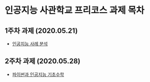 # 인공지능 사관학교 프리코스 과제 목차

## 1주차 과제 (2020.05.21)
  * [인공지능 사례 분석](https://github.com/jang-jin/AI-school/blob/master/1%EC%A3%BC%EC%B0%A8%20%EA%B3%BC%EC%A0%9C.ipynb)
  
## 2주차 과제 (2020.05.28)
  * [파이썬과 인공지능 기초수학](https://github.com/jang-jin/AI-school/blob/master/2%E1%84%8C%E1%85%AE%E1%84%8E%E1%85%A1%20%E1%84%80%E1%85%AA%E1%84%8C%E1%85%A6.ipynb)
